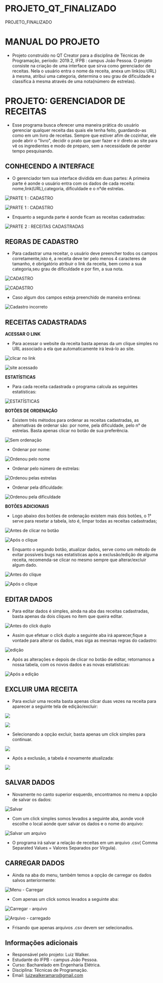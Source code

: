# PROJETO_QT_FINALIZADO
PROJETO_FINALIZADO


# MANUAL DO PROJETO

	

 - Projeto construído no QT Creator para a disciplina de Técnicas de
   Programação, período: 2019.2, IFPB : campus João Pessoa.  	O projeto
   consiste na criação de uma interface que sirva como gerenciador de
   receitas. Nela o usuário entra o nome da receita, anexa um link(ou
   URL) à mesma, atribui uma categoria, determina o seu grau de
   dificuldade e classifica à mesma através de uma nota(número de
   estrelas).

# PROJETO: GERENCIADOR DE RECEITAS

	

 - Esse programa busca oferecer uma maneira prática do usuário gerenciar
   qualquer receita das quais ele tenha feito, guardando-as como em um
   livro de receitas. 	Sempre que estiver afim de cozinhar, ele pode
   abrir o "livro", decidir o prato que quer fazer e ir direto ao site
   para vê os ingredientes e modo de preparo, sem a necessidade de perder
   tempo pesquisando.

## CONHECENDO A INTERFACE

	

 - O gerenciador tem sua interface dividida em duas partes:
   	 		A primeira parte é aonde o usuário entra com os dados de cada receita: nome,link(URL),categoria, dificuldade e o n°de estrelas.

![PARTE 1 : CADASTRO](https://github.com/LuizWalker/PROJETO_QT_FINALIZADO/blob/master/imagens%20READme/interface%20aba%201.1.png)
 
![PARTE 1 : CADASTRO](https://github.com/LuizWalker/PROJETO_QT_FINALIZADO/blob/master/imagens%20READme/interface%20aba%201.2.png)
          
		

 - Enquanto a segunda parte é aonde ficam as receitas cadastradas:

![PARTE 2 : RECEITAS CADASTRADAS](https://github.com/LuizWalker/PROJETO_QT_FINALIZADO/blob/master/imagens%20READme/interface%20aba%202.png)

## REGRAS DE CADASTRO

		

 - Para cadastrar uma receitar, o usuário deve preencher todos os campos
   corretamente,isto é, a receita deve ter pelo menos 4 caracteres de
   tamanho, é obrigatório atribuir o link da receita, bem como a sua
   categoria,seu grau de dificuldade e por fim, a sua nota.

		
![CADASTRO](https://github.com/LuizWalker/PROJETO_QT_FINALIZADO/blob/master/imagens%20READme/interface%20aba%201.1.png)
 
![CADASTRO](https://github.com/LuizWalker/PROJETO_QT_FINALIZADO/blob/master/imagens%20READme/interface%20aba%201.2.png)
				
		

 - Caso algum dos campos esteja preenchido de maneira errônea:

![Cadastro incorreto](https://github.com/LuizWalker/PROJETO_QT_FINALIZADO/blob/master/imagens%20READme/cadastro%20errado.png)
    
## RECEITAS CADASTRADAS


**ACESSAR O LINK**
	

 - Para acessar o website da receita basta apenas da um clique simples
   no URL associado a ela que automaticamente irá levá-lo ao site.
   
![clicar no link](https://github.com/LuizWalker/PROJETO_QT_FINALIZADO/blob/master/imagens%20READme/acessar%20link.png)

![site acessado](https://github.com/LuizWalker/PROJETO_QT_FINALIZADO/blob/master/imagens%20READme/link%20acessado.png)


**ESTATÍSTICAS**
		
 - Para cada receita cadastrada o programa calcula as seguintes
   estatísticas:

![ESTATÍSTICAS](https://github.com/LuizWalker/PROJETO_QT_FINALIZADO/blob/master/imagens%20READme/estat%C3%ADscas.png)

**BOTÕES DE ORDENAÇÃO**

		

 - Existem três métodos para ordenar as receitas cadastradas,  as
   alternativas de ordenar são: por nome, pela dificuldade, pelo n° de
   estrelas. Basta apenas clicar no botão de sua preferência.

![Sem ordenação](https://github.com/LuizWalker/PROJETO_QT_FINALIZADO/blob/master/imagens%20READme/antes%20de%20ordenar.png)

	

 - Ordenar por nome:

	
![Ordenou pelo nome](https://github.com/LuizWalker/PROJETO_QT_FINALIZADO/blob/master/imagens%20READme/ordenou%20por%20nome.png)

	

 - Ordenar pelo número de estrelas:

![Ordenou pelas estrelas](https://github.com/LuizWalker/PROJETO_QT_FINALIZADO/blob/master/imagens%20READme/ordenou%20pelas%20estrelas.png)

	

 - Ordenar pela dificuldade:

![Ordenou pela dificuldade](https://github.com/LuizWalker/PROJETO_QT_FINALIZADO/blob/master/imagens%20READme/ordenou%20pela%20dificuldade.png)

**BOTÕES ADICIONAIS**

		

 - Logo abaixo dos botões de ordenação existem mais dois botões, o 1°
   serve para resetar a tabela, isto é, limpar todas as receitas
   cadastradas;

		
![Antes de clicar no botão](https://github.com/LuizWalker/PROJETO_QT_FINALIZADO/blob/master/imagens%20READme/resetar%20tabela%201.png)

![Após o clique](https://github.com/LuizWalker/PROJETO_QT_FINALIZADO/blob/master/imagens%20READme/resetar%20tabela%202.png)

		

 - Enquanto o segundo botão, atualizar dados, serve como um método de
   evitar possíveis bugs nas estatísticas após a exclusão/edição de
   alguma receita, recomenda-se clicar no mesmo sempre que
   alterar/excluir algum dado.

![Antes do clique](https://github.com/LuizWalker/PROJETO_QT_FINALIZADO/blob/master/imagens%20READme/atualizar%20dados%201.png)

![Após o clique](https://github.com/LuizWalker/PROJETO_QT_FINALIZADO/blob/master/imagens%20READme/atualizar%20dados%202.png)

## EDITAR DADOS

		

 - Para editar dados é simples, ainda na aba das receitas cadastradas,
   basta apenas da dois cliques no item que queira editar.

![Antes do click duplo](https://github.com/LuizWalker/PROJETO_QT_FINALIZADO/blob/master/imagens%20READme/editar%201.png)

		

 - Assim que efetuar o click duplo a seguinte aba irá aparecer,fique a
   vontade para alterar os dados, mas siga as mesmas regras do cadastro:
   
![edição](https://github.com/LuizWalker/PROJETO_QT_FINALIZADO/blob/master/imagens%20READme/edit%20final.png)
		

 - Após as alterações e depois de clicar no botão de editar,
   retornamos a nossa tabela, com os novos dados e as novas
   estatísticas:

![Após a edição](https://github.com/LuizWalker/PROJETO_QT_FINALIZADO/blob/master/imagens%20READme/editar%203.png)

## EXCLUIR UMA RECEITA

		

 - Para excluir uma receita basta apenas clicar duas vezes na receita para aparecer a seguinte tela de edição/excluir:
			
![](https://github.com/LuizWalker/PROJETO_QT_FINALIZADO/blob/master/imagens%20READme/excluir%20final%201.png)

![](https://github.com/LuizWalker/PROJETO_QT_FINALIZADO/blob/master/imagens%20READme/excluir%20final%202.png)
		

 - Selecionando a opção excluir, basta apenas um click simples para
   continuar.

![](https://github.com/LuizWalker/PROJETO_QT_FINALIZADO/blob/master/imagens%20READme/excluir%20final%202.png)
		
 - Após a exclusão, a tabela é novamente atualizada:
 
![](https://github.com/LuizWalker/PROJETO_QT_FINALIZADO/blob/master/imagens%20READme/excluir%20final%203.png)

		 
## SALVAR DADOS

		

 - Novamente no canto superior esquerdo, encontramos no menu a opção de
   salvar os dados:

![Salvar](https://github.com/LuizWalker/PROJETO_QT_FINALIZADO/blob/master/imagens%20READme/menu.png)
		

 - Com um click simples somos levados a seguinte aba, aonde você escolhe
   o local aonde quer salvar os dados e o nome do arquivo:

![Salvar um arquivo](https://github.com/LuizWalker/PROJETO_QT_FINALIZADO/blob/master/imagens%20READme/menu%20salvar.png)

		

 - O programa irá salvar a relação de receitas em um arquivo .csv( Comma
   Separated Values = Valores Separados por Vírgula).

## CARREGAR DADOS

		

 - Ainda na aba do menu, também temos a opção de carregar os dados
   salvos anteriormente:

		
![Menu - Carregar](https://github.com/LuizWalker/PROJETO_QT_FINALIZADO/blob/master/imagens%20READme/menu.png)

		

 - Com apenas um click somos levados a seguinte aba:

![Carregar - arquivo](https://github.com/LuizWalker/PROJETO_QT_FINALIZADO/blob/master/imagens%20READme/menu%20carregar.png)

![Arquivo - carregado](https://github.com/LuizWalker/PROJETO_QT_FINALIZADO/blob/master/imagens%20READme/atualizar%20dados%201.png)
	  

 - Frisando que apenas arquivos .csv devem ser selecionados.



## Informações adicionais

 - Responsável pelo projeto: Luiz Walker.
 - Estudante do IFPB - campus João Pessoa.
 - Curso: Bacharelado em Engenharia Elétrica.
 - Disciplina: Técnicas de Programação.
 - Email: luizwalkeramaro@gmail.com

